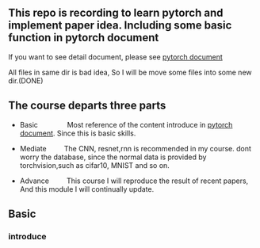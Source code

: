 ## This repo is recording to learn pytorch and implement paper idea. Including some basic function in pytorch document
If you want to see detail document, please see [pytorch document](https://pytorch.org/docs/stable/index.html)

All files in same dir is bad idea, So I will be move some files into some new dir.(DONE)

## The course departs three parts
- Basic   &nbsp;  &nbsp;   &nbsp;  &nbsp;  &nbsp;  &nbsp;  &nbsp;  Most reference of the content introduce in [pytorch document](https://pytorch.org/docs/stable/index.html). Since this is basic skills.
- Mediate     &nbsp;  &nbsp;  &nbsp;  &nbsp;      The CNN, resnet,rnn is recommended in my course. dont worry the database, since  the normal data is provided by torchvision,such as cifar10, MNIST and so on.

- Advance  &nbsp;  &nbsp;  &nbsp;  &nbsp;       This course I will reproduce the result of recent papers, And this module I will continually update.

## Basic 
### introduce

## 
